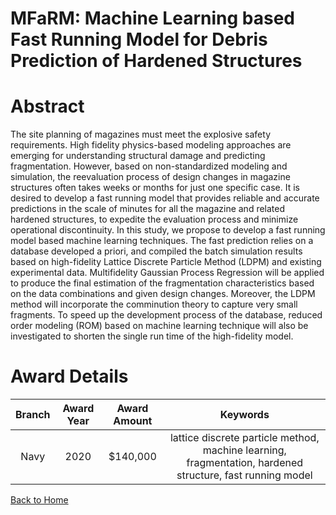 
MFaRM: Machine Learning based Fast Running Model for Debris Prediction of Hardened Structures
=============================================================================================

# Abstract


The site planning of magazines must meet the explosive safety requirements. High fidelity physics-based modeling approaches are emerging for understanding structural damage and predicting fragmentation. However, based on non-standardized modeling and simulation, the reevaluation process of design changes in magazine structures often takes weeks or months for just one specific case. It is desired to develop a fast running model that provides reliable and accurate predictions in the scale of minutes for all the magazine and related hardened structures, to expedite the evaluation process and minimize operational discontinuity. In this study, we propose to develop a fast running model based machine learning techniques. The fast prediction relies on a database developed a priori, and compiled the batch simulation results based on high-fidelity Lattice Discrete Particle Method (LDPM) and existing experimental data. Multifidelity Gaussian Process Regression will be applied to produce the final estimation of the fragmentation characteristics based on the data combinations and given design changes. Moreover, the LDPM method will incorporate the comminution theory to capture very small fragments. To speed up the development process of the database, reduced order modeling (ROM) based on machine learning technique will also be investigated to shorten the single run time of the high-fidelity model.  

# Award Details

|Branch|Award Year|Award Amount|Keywords|
| :---: | :---: | :---: | :---: |
|Navy|2020|$140,000|lattice discrete particle method, machine learning, fragmentation, hardened structure, fast running model|
  
  


[Back to Home](https://github.com/chrischow/dod_sbir_awards#2165)